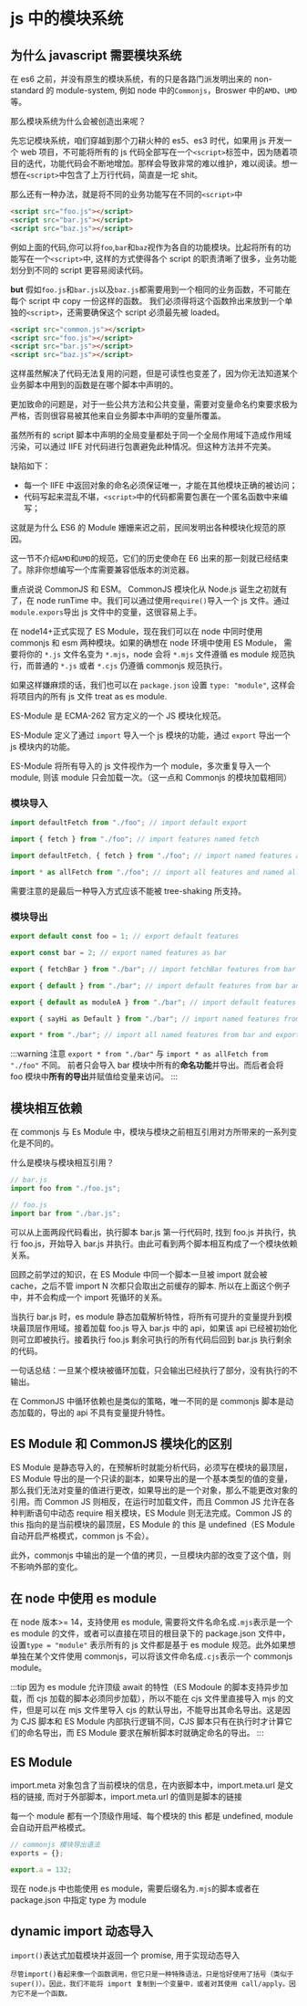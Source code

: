 # js 中的模块系统

## 为什么 javascript 需要模块系统

在 es6 之前，并没有原生的模块系统，有的只是各路门派发明出来的 non-standard 的 module-system, 例如 node 中的`Commonjs`，Broswer 中的`AMD`、`UMD`等。

那么模块系统为什么会被创造出来呢？

先忘记模块系统，咱们穿越到那个刀耕火种的 es5、es3 时代，如果用 js 开发一个 web 项目，不可能将所有的 js 代码全部写在一个`<script>`标签中，因为随着项目的迭代，功能代码会不断地增加。那样会导致非常的难以维护，难以阅读。想一想在`<script>`中包含了上万行代码，简直是一坨 shit。

那么还有一种办法，就是将不同的业务功能写在不同的`<script>`中

```html
<script src="foo.js"></script>
<script src="bar.js"></script>
<script src="baz.js"></script>
```

例如上面的代码,你可以将`foo`,`bar`和`baz`视作为各自的功能模块。比起将所有的功能写在一个`<script>`中, 这样的方式使得各个 script 的职责清晰了很多，业务功能划分到不同的 script 更容易阅读代码。

**but** 假如`foo.js`和`bar.js`以及`baz.js`都需要用到一个相同的业务函数，不可能在每个 script 中 copy 一份这样的函数。 我们必须得将这个函数拎出来放到一个单独的`<script>`，还需要确保这个 script 必须最先被 loaded。

```html
<script src="common.js"></script>
<script src="foo.js"></script>
<script src="bar.js"></script>
<script src="baz.js"></script>
```

这样虽然解决了代码无法复用的问题，但是可读性也变差了，因为你无法知道某个业务脚本中用到的函数是在哪个脚本中声明的。

更加致命的问题是，对于一些公共方法和公共变量，需要对变量命名约束要求极为严格，否则很容易被其他来自业务脚本中声明的变量所覆盖。

虽然所有的 script 脚本中声明的全局变量都处于同一个全局作用域下造成作用域污染，可以通过 IIFE 对代码进行包裹避免此种情况。但这种方法并不完美。

缺陷如下：

-  每一个 IIFE 中返回对象的命名必须保证唯一，才能在其他模块正确的被访问；
-  代码写起来混乱不堪，`<script>`中的代码都需要包裹在一个匿名函数中来编写；

这就是为什么 ES6 的 Module 姗姗来迟之前，民间发明出各种模块化规范的原因。

这一节不介绍`AMD`和`UMD`的规范，它们的历史使命在 E6 出来的那一刻就已经结束了。除非你想编写一个库需要兼容低版本的浏览器。

重点说说 CommonJS 和 ESM。 CommonJS 模块化从 Node.js 诞生之初就有了，在 node runTime 中。我们可以通过使用`require()`导入一个 js 文件。通过`module.expors`导出 js 文件中的变量，这很容易上手。

在 node14+正式实现了 ES Module，现在我们可以在 node 中同时使用 commonjs 和 esm 两种模块。如果的确想在 node 环境中使用 ES Module， 需要将你的 `*.js` 文件名变为 `*.mjs`，node 会将 `*.mjs` 文件遵循 es module 规范执行，而普通的 `*.js` 或者 `*.cjs` 仍遵循 commonjs 规范执行。

如果这样嫌麻烦的话，我们也可以在 `package.json` 设置 `type: "module"`, 这样会将项目内的所有 js 文件 treat as es module.

ES-Module 是 ECMA-262 官方定义的一个 JS 模块化规范。

ES-Module 定义了通过 `import` 导入一个 js 模块的功能，通过 `export` 导出一个 js 模块内的功能。

ES-Module 将所有导入的 js 文件视作为一个 module，多次重复导入一个 module, 则该 module 只会加载一次。（这一点和 Commonjs 的模块加载相同）

### 模块导入

```js
import defaultFetch from "./foo"; // import default export

import { fetch } from "./foo"; // import features named fetch

import defaultFetch, { fetch } from "./foo"; // import named features and default features at the same time

import * as allFetch from "./foo"; // import all features and named allNamedFetch to access
```

需要注意的是最后一种导入方式应该不能被 tree-shaking 所支持。

### 模块导出

```js
export default const foo = 1; // export default features

export const bar = 2; // export named features as bar

export { fetchBar } from "./bar"; // import fetchBar features from bar and export it as named export.

export { default } from "./bar"; // import default features from bar and as current module default features export.

export { default as moduleA } from "./bar"; // import default features from bar as current module named features and export it.

export { sayHi as Default } from "./bar"; // import named features from bar and as current module default features.

export * from "./bar"; // import all named features from bar and export it.
```

:::warning 注意
`export * from "./bar"` 与 `import * as allFetch from "./foo"` 不同。 前者只会导入 bar 模块中所有的**命名功能**并导出。而后者会将 foo 模块中**所有的导出**并赋值给变量来访问。
:::

## 模块相互依赖

在 commonjs 与 Es Module 中，模块与模块之前相互引用对方所带来的一系列变化是不同的。

什么是模块与模块相互引用？

```js
// bar.js
import foo from "./foo.js";

// foo.js
import bar from "./bar.js";
```

可以从上面两段代码看出，执行脚本 bar.js 第一行代码时, 找到 foo.js 并执行，执行 foo.js，开始导入 bar.js 并执行。由此可看到两个脚本相互构成了一个模块依赖关系。

回顾之前学过的知识，在 ES Module 中同一个脚本一旦被 import 就会被 cache，之后不管 import N 次都只会取出之前缓存的脚本. 所以在上面这个例子中，并不会构成一个 import 死循环的关系。

当执行 bar.js 时，es module 静态加载解析特性，将所有可提升的变量提升到模块最顶层作用域。接着加载 foo.js 导入 bar.js 中的 api，如果该 api 已经被初始化则可立即被执行。接着执行 foo.js 剩余可执行的所有代码后回到 bar.js 执行剩余的代码。

一句话总结：一旦某个模块被循环加载，只会输出已经执行了部分，没有执行的不输出。

在 CommonJS 中循环依赖也是类似的策略，唯一不同的是 commonjs 脚本是动态加载的，导出的 api 不具有变量提升特性。

## ES Module 和 CommonJS 模块化的区别

ES Module 是静态导入的，在预解析时就能分析代码，必须写在模块的最顶层，ES Module 导出的是一个只读的副本，如果导出的是一个基本类型的值的变量，那么我们无法对变量的值进行更改，如果导出的是一个对象，那么不能更改对象的引用。而 Common JS 则相反，在运行时加载文件，而且 Common JS 允许在各种判断语句中动态 require 相关模块，ES Module 则无法完成。Common JS 的 this 指向的是当前模块的最顶层，ES Module 的 this 是 undefined（ES Module 自动开启严格模式，common js 不会）。

此外，commonjs 中输出的是一个值的拷贝，一旦模块内部的改变了这个值，则不影响外部的变化。

## 在 node 中使用 es module

在 node 版本>= 14，支持使用 es module, 需要将文件名命名成`.mjs`表示是一个 es module 的文件，或者可以直接在项目的根目录下的 package.json 文件中，设置`type = "module"` 表示所有的 js 文件都是基于 es module 规范。此外如果想单独在某个文件使用 commonjs，可以将该文件命名成`.cjs`表示一个 commonjs module。

:::tip
因为 es module 允许顶级 await 的特性（ES Modoule 的脚本支持异步加载，而 cjs 加载的脚本必须同步加载），所以不能在 cjs 文件里直接导入 mjs 的文件，但是可以在 mjs 文件里导入 cjs 的默认导出，不能导出其命名导出。这是因为 CJS 脚本和 ES Module 内部执行逻辑不同，CJS 脚本只有在执行时才计算它们的命名导出，而 ES Module 要求在解析脚本时就确定命名的导出。
:::

## ES Module

import.meta 对象包含了当前模块的信息，在内嵌脚本中，import.meta.url 是文档的链接, 而对于外部脚本，import.meta.url 的值则是脚本的链接

每一个 module 都有一个顶级作用域、每个模块的 this 都是 undefined, module 会自动开启严格模式。

```js
// commonjs 模块导出语法
exports = {};

export.a = 132;
```

现在 node.js 中也能使用 es module，需要后缀名为`.mjs`的脚本或者在 package.json 中指定 type 为 module

## dynamic import 动态导入

`import()`表达式加载模块并返回一个 promise, 用于实现动态导入

`尽管import()看起来像一个函数调用，但它只是一种特殊语法，只是恰好使用了括号（类似于 super()）。因此，我们不能将 import 复制到一个变量中，或者对其使用 call/apply。因为它不是一个函数。`
